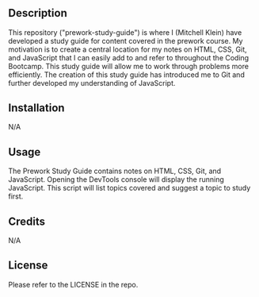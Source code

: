 # <Your-Project-Title>

## Description

This repository ("prework-study-guide") is where I (Mitchell Klein) have developed a study guide for content covered in the prework course. My motivation is to create a central location for my notes on HTML, CSS, Git, and JavaScript that I can easily add to and refer to throughout the Coding Bootcamp. This study guide will allow me to work through problems more efficiently. The creation of this study guide has introduced me to Git and further developed my understanding of JavaScript. 

## Installation

N/A

## Usage

The Prework Study Guide contains notes on HTML, CSS, Git, and JavaScript. Opening the DevTools console will display the running JavaScript. This script will list topics covered and suggest a topic to study first.

## Credits

N/A

## License

Please refer to the LICENSE in the repo.
